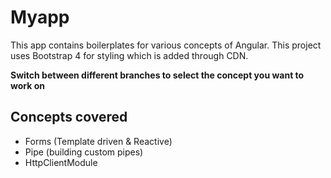 # Myapp

This app contains boilerplates for various concepts of Angular.
This project uses Bootstrap 4 for styling which is added through CDN.

**Switch between different branches to select the concept you want to work on**

## Concepts covered
- Forms (Template driven & Reactive)
- Pipe (building custom pipes)
- HttpClientModule